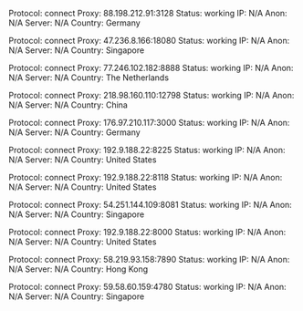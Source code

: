 Protocol: connect
Proxy: 88.198.212.91:3128
Status: working
IP: N/A
Anon: N/A
Server: N/A
Country: Germany

Protocol: connect
Proxy: 47.236.8.166:18080
Status: working
IP: N/A
Anon: N/A
Server: N/A
Country: Singapore

Protocol: connect
Proxy: 77.246.102.182:8888
Status: working
IP: N/A
Anon: N/A
Server: N/A
Country: The Netherlands

Protocol: connect
Proxy: 218.98.160.110:12798
Status: working
IP: N/A
Anon: N/A
Server: N/A
Country: China

Protocol: connect
Proxy: 176.97.210.117:3000
Status: working
IP: N/A
Anon: N/A
Server: N/A
Country: Germany

Protocol: connect
Proxy: 192.9.188.22:8225
Status: working
IP: N/A
Anon: N/A
Server: N/A
Country: United States

Protocol: connect
Proxy: 192.9.188.22:8118
Status: working
IP: N/A
Anon: N/A
Server: N/A
Country: United States

Protocol: connect
Proxy: 54.251.144.109:8081
Status: working
IP: N/A
Anon: N/A
Server: N/A
Country: Singapore

Protocol: connect
Proxy: 192.9.188.22:8000
Status: working
IP: N/A
Anon: N/A
Server: N/A
Country: United States

Protocol: connect
Proxy: 58.219.93.158:7890
Status: working
IP: N/A
Anon: N/A
Server: N/A
Country: Hong Kong

Protocol: connect
Proxy: 59.58.60.159:4780
Status: working
IP: N/A
Anon: N/A
Server: N/A
Country: Singapore


